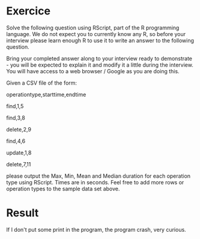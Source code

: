 # Exercice

Solve the following question using RScript, part of the R programming language.  We do not expect you to currently know any R, so before your interview please learn enough R to use it to write an answer to the following question.


Bring your completed answer along to your interview ready to demonstrate - you will be expected to explain it and modify it a little during the interview.  You will have access to a web browser / Google as you are doing this.


Given a CSV file of the form:


operationtype,starttime,endtime

find,1,5

find,3,8

delete,2,9

find,4,6

update,1,8

delete,7,11


please output the Max, Min, Mean and Median duration for each operation type using RScript. Times are in seconds. Feel free to add more rows or operation types to the sample data set above.


# Result

If I don't put some print in the program, the program crash, very curious.
